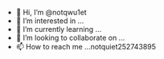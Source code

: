 - 👋 Hi, I’m @notqwu1et
- 👀 I’m interested in ...
- 🌱 I’m currently learning ...
- 💞️ I’m looking to collaborate on ...
- 📫 How to reach me ...notquiet252743895

<!---
notqwu1et/notqwu1et is a ✨ special ✨ repository because its `README.md` (this file) appears on your GitHub profile.
You can click the Preview link to take a look at your changes.
--->

